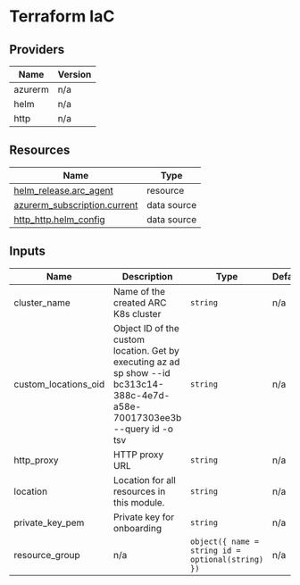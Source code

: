 <!-- BEGIN_TF_DOCS -->
<!-- markdown-table-prettify-ignore-start -->
# Terraform IaC

## Providers

| Name | Version |
|------|---------|
| azurerm | n/a |
| helm | n/a |
| http | n/a |

## Resources

| Name | Type |
|------|------|
| [helm_release.arc_agent](https://registry.terraform.io/providers/hashicorp/helm/latest/docs/resources/release) | resource |
| [azurerm_subscription.current](https://registry.terraform.io/providers/hashicorp/azurerm/latest/docs/data-sources/subscription) | data source |
| [http_http.helm_config](https://registry.terraform.io/providers/hashicorp/http/latest/docs/data-sources/http) | data source |

## Inputs

| Name | Description | Type | Default | Required |
|------|-------------|------|---------|:--------:|
| cluster\_name | Name of the created ARC K8s cluster | `string` | n/a | yes |
| custom\_locations\_oid | Object ID of the custom location. Get by executing az ad sp show --id bc313c14-388c-4e7d-a58e-70017303ee3b --query id -o tsv | `string` | n/a | yes |
| http\_proxy | HTTP proxy URL | `string` | n/a | yes |
| location | Location for all resources in this module. | `string` | n/a | yes |
| private\_key\_pem | Private key for onboarding | `string` | n/a | yes |
| resource\_group | n/a | ```object({ name = string id = optional(string) })``` | n/a | yes |
<!-- markdown-table-prettify-ignore-end -->
<!-- END_TF_DOCS -->
